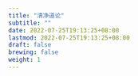 ```yaml
---
title: "清净道论"
subtitle: ""
date: 2022-07-25T19:13:25+08:00
lastmod: 2022-07-25T19:13:25+08:00
draft: false
brewing: false
weight: 1
---
```


